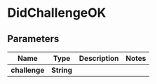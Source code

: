 # DidChallengeOK
## Parameters

| Name | Type | Description | Notes |
|------------ | ------------- | ------------- | -------------|
| **challenge** | **String** |  |   |

